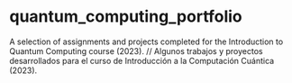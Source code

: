 # quantum_computing_portfolio
A selection of assignments and projects completed for the Introduction to Quantum Computing course (2023). // Algunos trabajos y proyectos desarrollados para el curso de Introducción a la Computación Cuántica (2023). 
